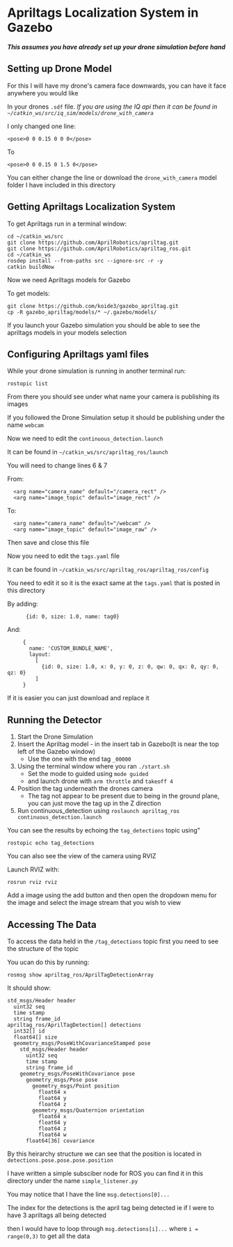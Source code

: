 # Apriltags Localization System in Gazebo

_**This assumes you have already set up your drone simulation before hand**_


## Setting up Drone Model

For this I will have my drone's camera face downwards, you can have it face anywhere you would like

In your drones `.sdf` file. _If you are using the IQ api then it can be found in `~/catkin_ws/src/iq_sim/models/drone_with_camera`_

I only changed one line:

```
<pose>0 0 0.15 0 0 0</pose>
```

To

```
<pose>0 0 0.15 0 1.5 0</pose>
```

You can either change the line or download the `drone_with_camera` model folder I have included in this directory

## Getting Apriltags Localization System

To get Apriltags run in a terminal window:

```
cd ~/catkin_ws/src                    
git clone https://github.com/AprilRobotics/apriltag.git     
git clone https://github.com/AprilRobotics/apriltag_ros.git 
cd ~/catkin_ws                          
rosdep install --from-paths src --ignore-src -r -y  
catkin buildNow 
```

Now we need Apriltags models for Gazebo

To get models:

```
git clone https://github.com/koide3/gazebo_apriltag.git
cp -R gazebo_apriltag/models/* ~/.gazebo/models/
```

If you launch your Gazebo simulation you should be able to see the apriltags models in your models selection

## Configuring Apriltags yaml files

While your drone simulation is running in another terminal run:

```
rostopic list
```

From there you should see under what name your camera is publishing its images

If you followed the Drone Simulation setup it should be publishing under the name `webcam`

Now we need to edit the `continuous_detection.launch`

It can be found in `~/catkin_ws/src/apriltag_ros/launch`

You will need to change lines 6 & 7

From:

```
  <arg name="camera_name" default="/camera_rect" />
  <arg name="image_topic" default="image_rect" />
```

To:

```
  <arg name="camera_name" default="/webcam" />
  <arg name="image_topic" default="image_raw" />
```

Then save and close this file

Now you need to edit the `tags.yaml` file

It can be found in `~/catkin_ws/src/apriltag_ros/apriltag_ros/config`

You need to edit it so it is the exact same at the `tags.yaml` that is posted in this directory

By adding:

```
      {id: 0, size: 1.0, name: tag0}
```

And:

```
     {
       name: 'CUSTOM_BUNDLE_NAME',
       layout:
         [
           {id: 0, size: 1.0, x: 0, y: 0, z: 0, qw: 0, qx: 0, qy: 0, qz: 0}
         ]
     }
```

If it is easier you can just download and replace it

## Running the Detector

1. Start the Drone Simulation
2. Insert the Apriltag model - in the insert tab in Gazebo(It is near the top left of the Gazebo window)
   - Use the one with the end tag `_00000`
3. Using the terminal window where you ran `./start.sh`
   - Set the mode to guided using `mode guided`
   - and launch drone with `arm throttle` and `takeoff 4`
4. Position the tag underneath the drones camera
   - The tag not appear to be present due to being in the ground plane, you can just move the tag up in the Z direction
5. Run continuous_detection using ```roslaunch apriltag_ros continuous_detection.launch```

You can see the results by echoing the `tag_detections` topic using"

```
rostopic echo tag_detections
```

You can also see the view of the camera using RVIZ

Launch RVIZ with:

```
rosrun rviz rviz
```

Add a image using the add button and then open the dropdown menu for the image and select the image stream that you wish to view

## Accessing The Data

To access the data held in the `/tag_detections` topic first you need to see the structure of the topic

You ucan do this by running:

```
rosmsg show apriltag_ros/AprilTagDetectionArray 
```

It should show:

```
std_msgs/Header header
  uint32 seq
  time stamp
  string frame_id
apriltag_ros/AprilTagDetection[] detections
  int32[] id
  float64[] size
  geometry_msgs/PoseWithCovarianceStamped pose
    std_msgs/Header header
      uint32 seq
      time stamp
      string frame_id
    geometry_msgs/PoseWithCovariance pose
      geometry_msgs/Pose pose
        geometry_msgs/Point position
          float64 x
          float64 y
          float64 z
        geometry_msgs/Quaternion orientation
          float64 x
          float64 y
          float64 z
          float64 w
      float64[36] covariance
```

By this heirarchy structure we can see that the position is located in `detections.pose.pose.pose.position`

I have written a simple subsciber node for ROS you can find it in this directory under the name `simple_listener.py`

You may notice that I have the line `msg.detections[0]...` 

The index for the detections is the april tag being detected ie if I were to have 3 apriltags all being detected 

then I would have to loop through `msg.detections[i]...` where `i = range(0,3)` to get all the data

